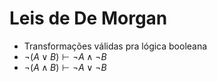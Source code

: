 # Leis de De Morgan
- Transformações válidas pra lógica booleana
- $\lnot(A \lor B) \vdash \lnot A \land \lnot B$
- $\lnot(A \land B) \vdash \lnot A \lor \lnot B$